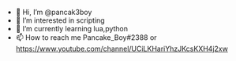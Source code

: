 - 👋 Hi, I’m @pancak3boy
- 👀 I’m interested in scripting
- 🌱 I’m currently learning lua,python
- 📫 How to reach me Pancake_Boy#2388 or https://www.youtube.com/channel/UCiLKHariYhzJKcsKXH4j2xw
